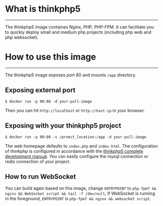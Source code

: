 # What is thinkphp5
---
The thinkphp5 image containes Nginx, PHP, PHP-FPM. It can facilitate you to quickly deploy small and medium php projects (including php web and php websocket).

# How to use this image
---
The thinkphp5 image exposes port 80 and mounts `/app` directory.  
## Exposing external port
```
$ docker run -p 80:80 -d your-pull-image
```
Then you can hit `http://localhost` or `http://host-ip` in your browser.

## Exposing with your thinkphp5 project
```
$ docker run -p 80:80 -v /proect_location:/app -d your-pull-image
```
The web homepage defaults to `index.php` and `index.html`. The configuration of thinkphp is configured in accordance with the [thinkphp5 complete development manual](). You can easily configure the mysql connection or redis connection of your project.

## How to run WebSocket
You can build again based on this image, change `ENTRYPOINT` to `php-fpm7 && nginx && WebSocket script && tail -f /dev/null`, If WebSocket is running in the foreground, `ENTRYPOINT` is `php-fpm7 && nginx && websocket script`.